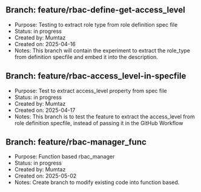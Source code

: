 
## Branch: feature/rbac-define-get-access_level
- Purpose: Testing to extract role type from role definition spec file
- Status: in progress
- Created by: Mumtaz
- Created on: 2025-04-16
- Notes: This branch will contain the experiment to extract the role_type from definition specfile and embed it into the description.

## Branch: feature/rbac-access_level-in-specfile
- Purpose: Test to extract access_level property from spec file
- Status: in progress
- Created by: Mumtaz
- Created on: 2025-04-17
- Notes: This branch is to test the feature to extract the access_level from role definition specfile, instead of passing it in the GitHub Workflow

## Branch: feature/rbac-manager_func
- Purpose: Function based rbac_manager
- Status: in progress
- Created by: Mumtaz
- Created on: 2025-05-02
- Notes: Create branch to modify existing code into function based.
